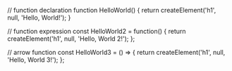 // function declaration
function HelloWorld() {
  return createElement('h1', null, 'Hello, World!');
}

// function expression
const HelloWorld2 = function() {
  return createElement('h1', null, 'Hello, World 2!');
};

// arrow function
const HelloWorld3 = () => {
  return createElement('h1', null, 'Hello, World 3!');
};
